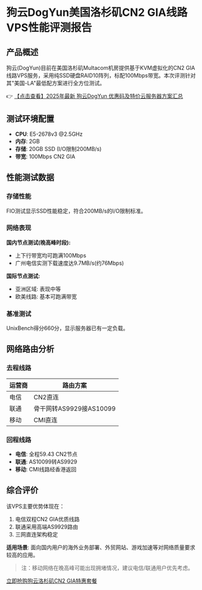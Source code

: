 # 狗云DogYun美国洛杉矶CN2 GIA线路VPS性能评测报告

## 产品概述
狗云(DogYun)目前在美国洛杉矶Multacom机房提供基于KVM虚拟化的CN2 GIA线路VPS服务，采用纯SSD硬盘RAID10阵列，标配100Mbps带宽。本次评测针对其"美国-LA"最低配方案进行全方位测试。

👉 [【点击查看】2025年最新 狗云DogYun 优惠码及特价云服务器方案汇总](https://bit.ly/DogYun)

## 测试环境配置
- **CPU**: E5-2678v3 @2.5GHz
- **内存**: 2GB
- **存储**: 20GB SSD (I/O限制200MB/s)
- **带宽**: 100Mbps CN2 GIA

## 性能测试数据

### 存储性能
FIO测试显示SSD性能稳定，符合200MB/s的I/O限制标准。

### 网络表现
**国内节点测试(晚高峰时段):**
- 上下行带宽均可跑满100Mbps
- 广州电信实测下载速度达9.7MB/s(约76Mbps)

**国际节点测试:**
- 亚洲区域: 表现中等
- 欧美线路: 基本可跑满带宽

### 基准测试
UnixBench得分660分，显示服务器已有一定负载。

## 网络路由分析

### 去程线路
| 运营商 | 路由方案 |
|--------|----------|
| 电信   | CN2直连 |
| 联通   | 骨干网转AS9929接AS10099 |
| 移动   | CMI直连 |

### 回程线路
- **电信**: 全程59.43 CN2节点
- **联通**: AS10099转AS9929
- **移动**: CMI线路经香港返回

## 综合评价
该VPS主要优势体现在：
1. 电信双程CN2 GIA优质线路
2. 联通采用高端AS9929路由
3. 三网直连架构稳定

**适用场景**: 面向国内用户的海外业务部署、外贸网站、游戏加速等对网络质量要求较高的应用。

> 注：移动网络在晚高峰可能出现拥堵情况，建议电信/联通用户优先考虑。

[立即抢购狗云洛杉矶CN2 GIA特惠套餐](https://bit.ly/DogYun)